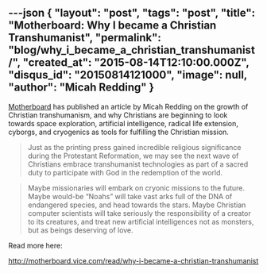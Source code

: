 ---json
{
	"layout": "post",
	"tags": "post",
    "title": "Motherboard: Why I became a Christian Transhumanist",
    "permalink": "blog/why_i_became_a_christian_transhumanist/",
    "created_at": "2015-08-14T12:10:00.000Z",
    "disqus_id": "20150814121000",
    "image":  null,
    "author": "Micah Redding"
}
---

<p><a href="http://motherboard.vice.com/read/why-i-became-a-christian-transhumanist">Motherboard</a> has published an article by Micah Redding on the growth of Christian transhumanism, and why Christians are beginning to look towards&nbsp;<span>space exploration, artificial intelligence, radical life extension, cyborgs, and cryogenics as tools for fulfilling the Christian mission.</p>

<blockquote>
  <p>Just as the printing press gained incredible religious significance during the Protestant Reformation, we may see the next wave of Christians embrace transhumanist technologies as part of a sacred duty to participate with God in the redemption of the world.</p>
</blockquote>

<blockquote>
  <p>Maybe missionaries will embark on cryonic missions to the future. Maybe would-be “Noahs” will take vast arks full of the DNA of endangered species, and head towards the stars. Maybe Christian computer scientists will take seriously the responsibility of a creator to its creatures, and treat new artificial intelligences not as monsters, but as beings deserving of love.</p>
</blockquote>

<p>Read more here:</p>

<p><a href="http://motherboard.vice.com/read/why-i-became-a-christian-transhumanist">http://motherboard.vice.com/read/why-i-became-a-christian-transhumanist</a></p>
    
